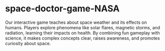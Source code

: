 # space-doctor-game-NASA
Our interactive game teaches about space weather and its effects on humans. Players explore phenomena like solar flares, magnetic storms, and radiation, learning their impacts on health. By combining fun gameplay with science, it makes complex concepts clear, raises awareness, and promotes curiosity about space.
